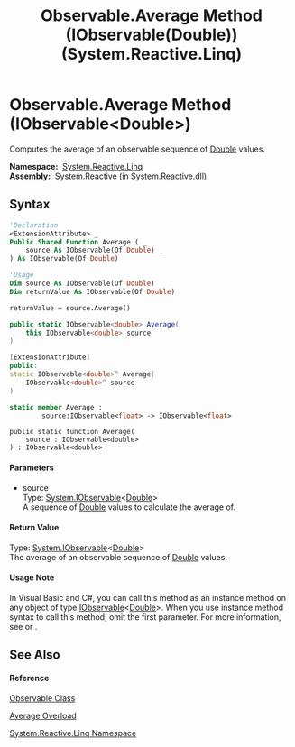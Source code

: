 ﻿---
title: Observable.Average Method (IObservable(Double)) (System.Reactive.Linq)
TOCTitle: Average Method (IObservable(Double))
ms:assetid: M:System.Reactive.Linq.Observable.Average(System.IObservable{System.Double})
ms:mtpsurl: https://msdn.microsoft.com/en-us/library/system.reactive.linq.observable.average(v=VS.103)
ms:contentKeyID: 36068805
ms.date: 06/28/2011
mtps_version: v=VS.103
dev_langs:
- vb
- csharp
- c++
- fsharp
- jscript
---

# Observable.Average Method (IObservable\<Double\>)

Computes the average of an observable sequence of [Double](https://msdn.microsoft.com/en-us/library/643eft0t) values.

**Namespace:**  [System.Reactive.Linq](hh211929\(v=vs.103\).md)  
**Assembly:**  System.Reactive (in System.Reactive.dll)

## Syntax

``` vb
'Declaration
<ExtensionAttribute> _
Public Shared Function Average ( _
    source As IObservable(Of Double) _
) As IObservable(Of Double)
```

``` vb
'Usage
Dim source As IObservable(Of Double)
Dim returnValue As IObservable(Of Double)

returnValue = source.Average()
```

``` csharp
public static IObservable<double> Average(
    this IObservable<double> source
)
```

``` c++
[ExtensionAttribute]
public:
static IObservable<double>^ Average(
    IObservable<double>^ source
)
```

``` fsharp
static member Average : 
        source:IObservable<float> -> IObservable<float> 
```

``` jscript
public static function Average(
    source : IObservable<double>
) : IObservable<double>
```

#### Parameters

  - source  
    Type: [System.IObservable](https://msdn.microsoft.com/en-us/library/Dd990377)\<[Double](https://msdn.microsoft.com/en-us/library/643eft0t)\>  
    A sequence of [Double](https://msdn.microsoft.com/en-us/library/643eft0t) values to calculate the average of.  

#### Return Value

Type: [System.IObservable](https://msdn.microsoft.com/en-us/library/Dd990377)\<[Double](https://msdn.microsoft.com/en-us/library/643eft0t)\>  
The average of an observable sequence of [Double](https://msdn.microsoft.com/en-us/library/643eft0t) values.  

#### Usage Note

In Visual Basic and C\#, you can call this method as an instance method on any object of type [IObservable](https://msdn.microsoft.com/en-us/library/Dd990377)\<[Double](https://msdn.microsoft.com/en-us/library/643eft0t)\>. When you use instance method syntax to call this method, omit the first parameter. For more information, see [](https://msdn.microsoft.com/en-us/library/Bb384936) or [](https://msdn.microsoft.com/en-us/library/Bb383977).

## See Also

#### Reference

[Observable Class](hh244252\(v=vs.103\).md)

[Average Overload](hh229011\(v=vs.103\).md)

[System.Reactive.Linq Namespace](hh211929\(v=vs.103\).md)

